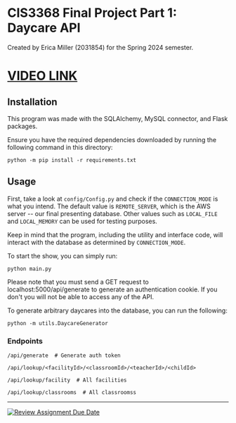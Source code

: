 # CIS3368 Final Project Part 1: Daycare API

Created by Erica Miller (2031854) for the Spring 2024 semester.

# [VIDEO LINK](https://www.youtube.com/watch?v=QTXyvSG_gTo)

## Installation

This program was made with the SQLAlchemy, MySQL connector, and Flask packages.

Ensure you have the required dependencies downloaded by running the following command in this directory:

```
python -m pip install -r requirements.txt
```

## Usage

First, take a look at ``config/Config.py`` and check if the ``CONNECTION_MODE`` is what you intend.
The default value is ``REMOTE_SERVER``, which is the AWS server -- our final presenting database.
Other values such as ``LOCAL_FILE`` and ``LOCAL_MEMORY`` can be used for testing purposes.

Keep in mind that the program, including the utility and interface code, will interact with the database 
as determined by ``CONNECTION_MODE``.

To start the show, you can simply run:
```
python main.py
```

Please note that you must send a GET request to localhost:5000/api/generate to generate an authentication cookie.
If you don't you will not be able to access any of the API.


To generate arbitrary daycares into the database, you can run the following:
```
python -m utils.DaycareGenerator
```

### Endpoints
```
/api/generate  # Generate auth token

/api/lookup/<facilityId>/<classroomId>/<teacherId>/<childId>

/api/lookup/facility  # All facilities

/api/lookup/classrooms  # All classroomss

```


---

[![Review Assignment Due Date](https://classroom.github.com/assets/deadline-readme-button-24ddc0f5d75046c5622901739e7c5dd533143b0c8e959d652212380cedb1ea36.svg)](https://classroom.github.com/a/WpQRsNaU)
